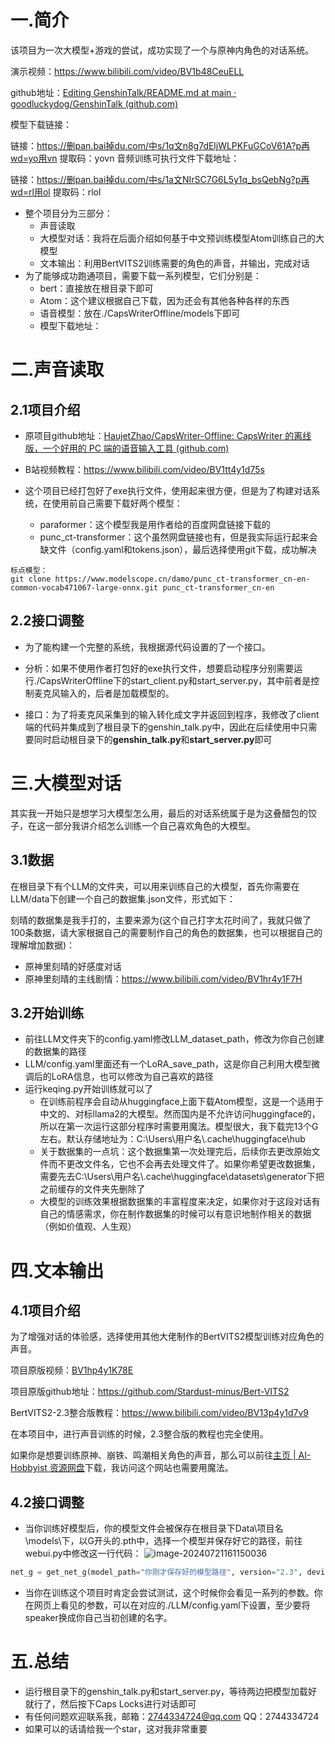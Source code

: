# 一.简介

该项目为一次大模型+游戏的尝试，成功实现了一个与原神内角色的对话系统。

演示视频：https://www.bilibili.com/video/BV1b48CeuELL

github地址：[Editing GenshinTalk/README.md at main · goodluckydog/GenshinTalk (github.com)](https://github.com/goodluckydog/GenshinTalk/edit/main/README.md)

模型下载链接：

链接：https://删pan.bai掉du.com/中s/1q文n8g7dEljWLPKFuGCoV61A?p再wd=yo用vn 
提取码：yovn 
音频训练可执行文件下载地址：

链接：https://删pan.bai掉du.com/中s/1a文NIrSC7G6L5y1q_bsQebNg?p再wd=rl用ol 
提取码：rlol 

* 整个项目分为三部分：
  * 声音读取
  * 大模型对话：我将在后面介绍如何基于中文预训练模型Atom训练自己的大模型
  * 文本输出：利用BertVITS2训练需要的角色的声音，并输出，完成对话
* 为了能够成功跑通项目，需要下载一系列模型，它们分别是：
  * bert：直接放在根目录下即可
  * Atom：这个建议根据自己下载，因为还会有其他各种各样的东西
  * 语音模型：放在./CapsWriterOffline/models下即可
  * 模型下载地址：

# 二.声音读取

## 2.1项目介绍

* 原项目github地址：[HaujetZhao/CapsWriter-Offline: CapsWriter 的离线版，一个好用的 PC 端的语音输入工具 (github.com)](https://github.com/HaujetZhao/CapsWriter-Offline)

* B站视频教程：https://www.bilibili.com/video/BV1tt4y1d75s

* 这个项目已经打包好了exe执行文件，使用起来很方便，但是为了构建对话系统，在使用前自己需要下载好两个模型：
  * paraformer：这个模型我是用作者给的百度网盘链接下载的
  * punc_ct-transformer：这个虽然网盘链接也有，但是我实际运行起来会缺文件（config.yaml和tokens.json），最后选择使用git下载，成功解决

```
标点模型：
git clone https://www.modelscope.cn/damo/punc_ct-transformer_cn-en-common-vocab471067-large-onnx.git punc_ct-transformer_cn-en
```

## 2.2接口调整

* 为了能构建一个完整的系统，我根据源代码设置的了一个接口。

* 分析：如果不使用作者打包好的exe执行文件，想要启动程序分别需要运行./CapsWriterOffline下的start_client.py和start_server.py，其中前者是控制麦克风输入的，后者是加载模型的。

* 接口：为了将麦克风采集到的输入转化成文字并返回到程序，我修改了client端的代码并集成到了根目录下的genshin_talk.py中，因此在后续使用中只需要同时启动根目录下的**genshin_talk.py**和**start_server.py**即可

# 三.大模型对话

其实我一开始只是想学习大模型怎么用，最后的对话系统属于是为这叠醋包的饺子，在这一部分我讲介绍怎么训练一个自己喜欢角色的大模型。

## 3.1数据

在根目录下有个LLM的文件夹，可以用来训练自己的大模型，首先你需要在LLM/data下创建一个自己的数据集.json文件，形式如下：

刻晴的数据集是我手打的，主要来源为(这个自己打字太花时间了，我就只做了100条数据，请大家根据自己的需要制作自己的角色的数据集，也可以根据自己的理解增加数据)：

* 原神里刻晴的好感度对话
* 原神里刻晴的主线剧情：https://www.bilibili.com/video/BV1hr4y1F7H

## 3.2开始训练

* 前往LLM文件夹下的config.yaml修改LLM_dataset_path，修改为你自己创建的数据集的路径
* LLM/config.yaml里面还有一个LoRA_save_path，这是你自己利用大模型微调后的LoRA信息，也可以修改为自己喜欢的路径
* 运行keqing.py开始训练就可以了
  * 在训练前程序会自动从huggingface上面下载Atom模型，这是一个适用于中文的、对标llama2的大模型。然而国内是不允许访问huggingface的，所以在第一次运行这部分程序时需要用魔法。模型很大，我下载完13个G左右。默认存储地址为：C:\Users\用户名\\\.cache\huggingface\hub
  * 关于数据集的一点坑：这个数据集第一次处理完后，后续你去更改原始文件而不更改文件名，它也不会再去处理文件了。如果你希望更改数据集，需要先去C:\Users\用户名\\\.cache\huggingface\datasets\generator下把之前缓存的文件夹先删除了
  * 大模型的训练效果根据数据集的丰富程度来决定，如果你对于这段对话有自己的情感需求，你在制作数据集的时候可以有意识地制作相关的数据（例如价值观、人生观）

# 四.文本输出

## 4.1项目介绍

为了增强对话的体验感，选择使用其他大佬制作的BertVITS2模型训练对应角色的声音。

项目原版视频：[BV1hp4y1K78E](https://www.bilibili.com/video/BV1hp4y1K78E/?spm_id_from=333.788.video.desc.click)

项目原版github地址：https://github.com/Stardust-minus/Bert-VITS2

BertVITS2-2.3整合版教程：https://www.bilibili.com/video/BV13p4y1d7v9

在本项目中，进行声音训练的时候，2.3整合版的教程也完全使用。

如果你是想要训练原神、崩铁、鸣潮相关角色的声音，那么可以前往[主页 | AI-Hobbyist 资源网盘](https://pan.ai-hobbyist.com/)下载，我访问这个网站也需要用魔法。

## 4.2接口调整

* 当你训练好模型后，你的模型文件会被保存在根目录下Data\项目名\models\下，以G开头的.pth中，选择一个模型并保存好它的路径，前往webui.py中修改这一行代码：
![image-20240721161150036](https://github.com/user-attachments/assets/e8f6b27c-4afe-4944-b8f9-6c7b25b6b4a3)

```python
net_g = get_net_g(model_path="你刚才保存好的模型路径", version="2.3", device="cuda:0", hps=hps)
```

* 当你在训练这个项目时肯定会尝试测试，这个时候你会看见一系列的参数。你在网页上看见的参数，可以在对应的./LLM/config.yaml下设置，至少要将speaker换成你自己当初创建的名字。

# 五.总结

* 运行根目录下的genshin_talk.py和start_server.py，等待两边把模型加载好就行了，然后按下Caps Locks进行对话即可
* 有任何问题欢迎联系我，邮箱：2744334724@qq.com  QQ：2744334724
* 如果可以的话请给我一个star，这对我非常重要
